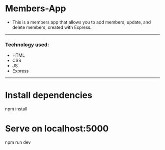 # Members-App
- This is a members app that allows you to add members, update, and delete members, created with Express. 
---

### Technology used: 
- HTML
- CSS
- JS
- Express

---

# Install dependencies
npm install

# Serve on localhost:5000
npm run dev
